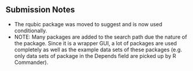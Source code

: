 ## Submission Notes

* The rqubic package was moved to suggest and is now used conditionally.
* NOTE: Many packages are added to the search path due the nature of the package. Since it is a wrapper GUI, a lot of packages are used completely as well as the example data sets of these packages (e.g. only data sets of package in the Depends field are picked up by R Commander).